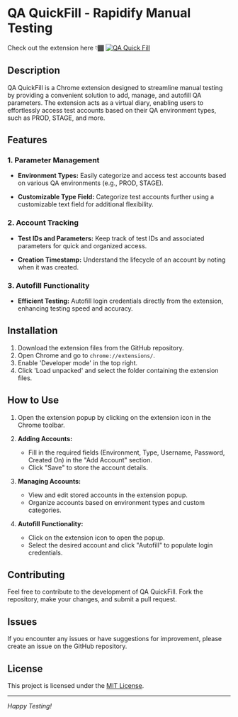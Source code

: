 # QA QuickFill - Rapidify Manual Testing

Check out the extension here 👇🏾
[![QA Quick Fill](https://img.shields.io/chrome-web-store/v/YOUR_EXTENSION_ID.svg)](https://chrome.google.com/webstore/detail/loaffnojpnmaceobeiibbffmdopejbpl)

## Description

QA QuickFill is a Chrome extension designed to streamline manual testing by providing a convenient solution to add, manage, and autofill QA parameters. The extension acts as a virtual diary, enabling users to effortlessly access test accounts based on their QA environment types, such as PROD, STAGE, and more.

## Features

### 1. Parameter Management

- **Environment Types:** Easily categorize and access test accounts based on various QA environments (e.g., PROD, STAGE).

- **Customizable Type Field:** Categorize test accounts further using a customizable text field for additional flexibility.

### 2. Account Tracking

- **Test IDs and Parameters:** Keep track of test IDs and associated parameters for quick and organized access.

- **Creation Timestamp:** Understand the lifecycle of an account by noting when it was created.

### 3. Autofill Functionality

- **Efficient Testing:** Autofill login credentials directly from the extension, enhancing testing speed and accuracy.

## Installation

1. Download the extension files from the GitHub repository.
2. Open Chrome and go to `chrome://extensions/`.
3. Enable 'Developer mode' in the top right.
4. Click 'Load unpacked' and select the folder containing the extension files.

## How to Use

1. Open the extension popup by clicking on the extension icon in the Chrome toolbar.

2. **Adding Accounts:**
   - Fill in the required fields (Environment, Type, Username, Password, Created On) in the "Add Account" section.
   - Click "Save" to store the account details.

3. **Managing Accounts:**
   - View and edit stored accounts in the extension popup.
   - Organize accounts based on environment types and custom categories.

4. **Autofill Functionality:**
   - Click on the extension icon to open the popup.
   - Select the desired account and click "Autofill" to populate login credentials.

## Contributing

Feel free to contribute to the development of QA QuickFill. Fork the repository, make your changes, and submit a pull request.

## Issues

If you encounter any issues or have suggestions for improvement, please create an issue on the GitHub repository.

## License

This project is licensed under the [MIT License](LICENSE).

---

*Happy Testing!*

